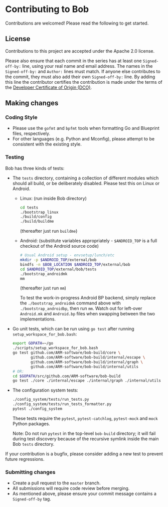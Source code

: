 Contributing to Bob
===================

Contributions are welcomed! Please read the following to get started.

## License

Contributions to this project are accepted under the Apache 2.0 license.

Please also ensure that each commit in the series has at least one
`Signed-off-by:` line, using your real name and email address. The names in the
`Signed-off-by:` and `Author:` lines must match. If anyone else contributes to
the commit, they must also add their own `Signed-off-by:` line. By adding this
line the contributor certifies the contribution is made under the terms of the
[Developer Certificate of Origin (DCO)](DCO.txt).

## Making changes

### Coding Style

- Please use the `gofmt` and `bpfmt` tools when formatting Go and Blueprint
  files, respectively.
- For other languages (e.g. Python and Mconfig), please attempt to be
  consistent with the existing style.

### Testing

Bob has three kinds of tests:

- The `tests` directory, containing a collection of different modules which
  should all build, or be deliberately disabled. Please test this on Linux
  or Android.

  - Linux: (run inside Bob directory)

    ```bash
    cd tests
    ./bootstrap_linux
    ./build/config
    ./build/buildme
    ```
    (thereafter just run `buildme`)

  - Android: (substitute variables appropriately - `$ANDROID_TOP` is a full
    checkout of the Android source code)

    ```bash
    # Usual Android setup - envsetup/lunch/etc
    mkdir -p $ANDROID_TOP/external/bob
    bindfs -n $BOB_LOCATION $ANDROID_TOP/external/bob
    cd $ANDROID_TOP/external/bob/tests
    ./bootstrap_androidmk
    mm
    ```
    (thereafter just run `mm`)

    To test the work-in-progress Android BP backend, simply replace the
    `./bootstrap_androidmk` command above with `./bootstrap_androidbp`,
    then run `mm`. Watch out for left-over `Android.mk` and `Android.bp` files
    when swapping between the two implementations.

- Go unit tests, which can be run using `go test` after running
  `setup_workspace_for_bob.bash`:

  ```bash
  export GOPATH=~/go
  ./scripts/setup_workspace_for_bob.bash
  go test github.com/ARM-software/bob-build/core \
          github.com/ARM-software/bob-build/internal/escape \
          github.com/ARM-software/bob-build/internal/graph \
          github.com/ARM-software/bob-build/internal/utils
  # OR:
  cd $GOPATH/src/github.com/ARM-software/bob-build
  go test ./core ./internal/escape ./internal/graph ./internal/utils
  ```

- The configuration system tests:

  ```bash
  ./config_system/tests/run_tests.py
  ./config_system/tests/run_tests_formatter.py
  pytest ./config_system
  ```

  These tests require the `pytest`, `pytest-catchlog`, `pytest-mock` and `mock`
  Python packages.

  Note: Do not run `pytest` in the top-level `bob-build` directory; it will
  fail during test discovery because of the recursive symlink inside the main
  Bob `tests` directory.

If your contribution is a bugfix, please consider adding a new test to prevent
future regressions.

### Submitting changes

- Create a pull request to the `master` branch.
- All submissions will require code review before merging.
- As mentioned above, please ensure your commit message contains a
  `Signed-off-by` tag.
